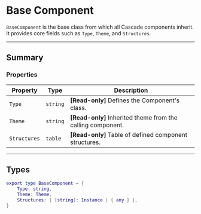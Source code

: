 # Base Component

`BaseComponent` is the base class from which all Cascade components inherit. It provides core fields such as `Type`, `Theme`, and `Structures`.

---

## Summary

### Properties

| Property | Type | Description |
|----------|------|-------------|
| `Type` | `string` | **[Read-only]** Defines the Component's class. |
| `Theme` | `string` | **[Read-only]** Inherited theme from the calling component. |
| `Structures` | `table` | **[Read-only]** Table of defined component structures. |

---

## Types

```lua
export type BaseComponent = {
    Type: string,
    Theme: Theme,
    Structures: { [string]: Instance | { any } },
}
```

